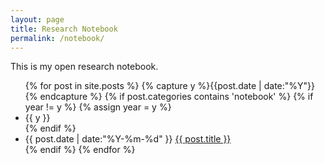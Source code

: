 ```yaml
---
layout: page
title: Research Notebook
permalink: /notebook/
---
```


This is my open research notebook.

<ul class="listing">
{% for post in site.posts %}
  {% capture y %}{{post.date | date:"%Y"}}{% endcapture %}
  {% if post.categories contains 'notebook' %}
  {% if year != y %}
    {% assign year = y %}
    <li class="listing-seperator">{{ y }}</li>
  {% endif %}
  <li class="listing-item">
    <time datetime="{{ post.date | date:"%Y-%m-%d" }}">{{ post.date | date:"%Y-%m-%d" }}</time>
    <a href="{{ post.url }}" title="{{ post.title }}">{{ post.title }}</a>
  </li>
  {% endif %}
{% endfor %}
</ul>

